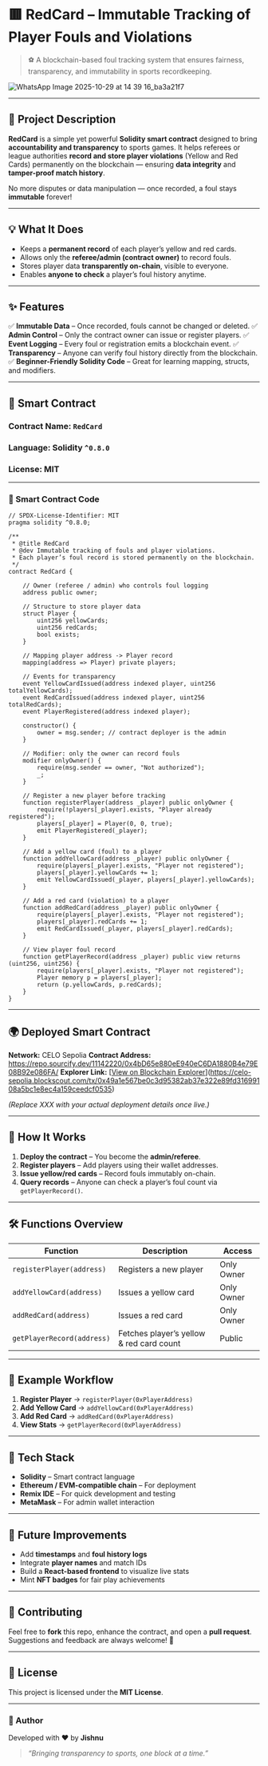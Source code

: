 # 🟥 RedCard – Immutable Tracking of Player Fouls and Violations

> ⚽ A blockchain-based foul tracking system that ensures fairness, transparency, and immutability in sports recordkeeping.

![WhatsApp Image 2025-10-29 at 14 39 16_ba3a21f7](https://github.com/user-attachments/assets/e4dd35f2-75ff-4b76-af14-8364532acd18)



---

## 📘 Project Description

**RedCard** is a simple yet powerful **Solidity smart contract** designed to bring **accountability and transparency** to sports games.
It helps referees or league authorities **record and store player violations** (Yellow and Red Cards) permanently on the blockchain — ensuring **data integrity** and **tamper-proof match history**.

No more disputes or data manipulation — once recorded, a foul stays **immutable** forever!

---

## 💡 What It Does

* Keeps a **permanent record** of each player’s yellow and red cards.
* Allows only the **referee/admin (contract owner)** to record fouls.
* Stores player data **transparently on-chain**, visible to everyone.
* Enables **anyone to check** a player’s foul history anytime.

---

## ✨ Features

✅ **Immutable Data** – Once recorded, fouls cannot be changed or deleted.
✅ **Admin Control** – Only the contract owner can issue or register players.
✅ **Event Logging** – Every foul or registration emits a blockchain event.
✅ **Transparency** – Anyone can verify foul history directly from the blockchain.
✅ **Beginner-Friendly Solidity Code** – Great for learning mapping, structs, and modifiers.

---

## 🚀 Smart Contract

### **Contract Name:** `RedCard`

### **Language:** Solidity `^0.8.0`

### **License:** MIT

---

### 📄 Smart Contract Code

```solidity
// SPDX-License-Identifier: MIT
pragma solidity ^0.8.0;

/**
 * @title RedCard
 * @dev Immutable tracking of fouls and player violations.
 * Each player’s foul record is stored permanently on the blockchain.
 */
contract RedCard {

    // Owner (referee / admin) who controls foul logging
    address public owner;

    // Structure to store player data
    struct Player {
        uint256 yellowCards;
        uint256 redCards;
        bool exists;
    }

    // Mapping player address -> Player record
    mapping(address => Player) private players;

    // Events for transparency
    event YellowCardIssued(address indexed player, uint256 totalYellowCards);
    event RedCardIssued(address indexed player, uint256 totalRedCards);
    event PlayerRegistered(address indexed player);

    constructor() {
        owner = msg.sender; // contract deployer is the admin
    }

    // Modifier: only the owner can record fouls
    modifier onlyOwner() {
        require(msg.sender == owner, "Not authorized");
        _;
    }

    // Register a new player before tracking
    function registerPlayer(address _player) public onlyOwner {
        require(!players[_player].exists, "Player already registered");
        players[_player] = Player(0, 0, true);
        emit PlayerRegistered(_player);
    }

    // Add a yellow card (foul) to a player
    function addYellowCard(address _player) public onlyOwner {
        require(players[_player].exists, "Player not registered");
        players[_player].yellowCards += 1;
        emit YellowCardIssued(_player, players[_player].yellowCards);
    }

    // Add a red card (violation) to a player
    function addRedCard(address _player) public onlyOwner {
        require(players[_player].exists, "Player not registered");
        players[_player].redCards += 1;
        emit RedCardIssued(_player, players[_player].redCards);
    }

    // View player foul record
    function getPlayerRecord(address _player) public view returns (uint256, uint256) {
        require(players[_player].exists, "Player not registered");
        Player memory p = players[_player];
        return (p.yellowCards, p.redCards);
    }
}

```

---

## 🌍 Deployed Smart Contract

**Network:** CELO Sepolia
**Contract Address:** https://repo.sourcify.dev/11142220/0x4bD65e880eE940eC6DA1880B4e79E08B92e086FA/
**Explorer Link:** [[View on Blockchain Explorer](XXX)](https://celo-sepolia.blockscout.com/tx/0x49a1e567be0c3d95382ab37e322e89fd31699108a5bc1e8ec4a159ceedcf0535)

*(Replace XXX with your actual deployment details once live.)*

---

## 🧠 How It Works

1. **Deploy the contract** – You become the **admin/referee**.
2. **Register players** – Add players using their wallet addresses.
3. **Issue yellow/red cards** – Record fouls immutably on-chain.
4. **Query records** – Anyone can check a player’s foul count via `getPlayerRecord()`.

---

## 🛠️ Functions Overview

| Function                   | Description                              | Access     |
| -------------------------- | ---------------------------------------- | ---------- |
| `registerPlayer(address)`  | Registers a new player                   | Only Owner |
| `addYellowCard(address)`   | Issues a yellow card                     | Only Owner |
| `addRedCard(address)`      | Issues a red card                        | Only Owner |
| `getPlayerRecord(address)` | Fetches player’s yellow & red card count | Public     |

---

## 🧩 Example Workflow

1. **Register Player** → `registerPlayer(0xPlayerAddress)`
2. **Add Yellow Card** → `addYellowCard(0xPlayerAddress)`
3. **Add Red Card** → `addRedCard(0xPlayerAddress)`
4. **View Stats** → `getPlayerRecord(0xPlayerAddress)`

---

## 🧱 Tech Stack

* **Solidity** – Smart contract language
* **Ethereum / EVM-compatible chain** – For deployment
* **Remix IDE** – For quick development and testing
* **MetaMask** – For admin wallet interaction

---

## 🌱 Future Improvements

* Add **timestamps** and **foul history logs**
* Integrate **player names** and match IDs
* Build a **React-based frontend** to visualize live stats
* Mint **NFT badges** for fair play achievements

---

## 🤝 Contributing

Feel free to **fork** this repo, enhance the contract, and open a **pull request**.
Suggestions and feedback are always welcome! 💬

---

## 📜 License

This project is licensed under the **MIT License**.

---

### 💬 Author

Developed with ❤️ by **Jishnu**

> *“Bringing transparency to sports, one block at a time.”*
